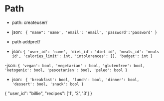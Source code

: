 # Path 

- path: createuser/
- json:
`
{
    "name": 'name',
    'email': 'email',
    'password':'password'
}`

- path addpref/
- json: 
`
{
    'user_id': 'name',
    'diet_id': 'diet id',
    'meals_id': 'meals id',
    'calories_limit': int,
    'intolorences': [],
    'budget': int
}
`

-json:
`
 {
   'vegan': bool,
   'vegetarian' : bool,
   'glutenfree': bool,
   'ketogenic': bool,
   'pescetarian': bool,
   'peleo': bool
 }
 `


- json:
`
 {
     'breakfast': bool,
     'lunch': bool,
     'dinner': bool,
     'dessert': bool,
     'snack': bool
}`



{
    "user_id": "billie",
    "recipes": ['1', '2', '3']
}
